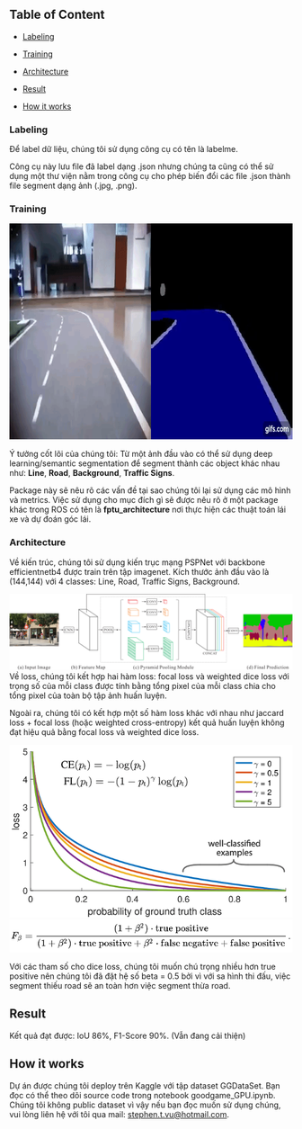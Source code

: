 
## Table of Content

- [Labeling](#Labeling)

- [Training](#Training)

- [Architecture](#Architecture)

- [Result](#Architecture)

- [How it works](#How-it-works)

### Labeling
Để label dữ liệu, chúng tôi sử dụng công cụ có tên là labelme. 

Công cụ này lưu file đã label dạng .json nhưng chúng ta cũng có thể sử dụng một thư viện nằm trong công cụ cho phép biến đổi các file .json thành file segment dạng ảnh (.jpg, .png).

### Training

<center>
<img src="../images/segment.gif" width="768" height="384"/>
</center>

Ý tưởng cốt lõi của chúng tôi: Từ một ảnh đầu vào có thể sử dụng deep learning/semantic segmentation để segment thành các object khác nhau như: **Line**, **Road**, **Background**, **Traffic Signs**. 

Package này sẽ nêu rõ các vấn đề tại sao chúng tôi lại sử dụng các mô hình và metrics. Việc sử dụng cho mục đích gì sẽ được nêu rõ ở một package khác trong ROS có tên là **fptu_architecture** nơi thực hiện các thuật toán lái xe và dự đoán góc lái.

### Architecture

Về kiến trúc, chúng tôi sử dụng kiến trục mạng PSPNet với backbone efficientnetb4 được train trên tập imagenet. Kích thước ảnh đầu vào là (144,144) với 4 classes: Line, Road, Traffic Signs, Background.

<center>
<img src="../images/pspnet.png" />
</center>
Về loss, chúng tôi kết hợp hai hàm loss: focal loss và weighted dice loss với trọng số của mỗi class được tính bằng tổng pixel của mỗi class chia cho tổng pixel của toàn bộ tập ảnh huấn luyện. 

Ngoài ra, chúng tôi có kết hợp một số hàm loss khác với nhau như jaccard loss + focal loss (hoặc weighted cross-entropy) kết quả huấn luyện không đạt hiệu quả bằng focal loss và weighted dice loss. 

<center>
<img src="../images/focal.png" />
</center>

<center>
<img src="../images/fb_score.png" />
</center>

Với các tham số cho dice loss, chúng tôi muốn chú trọng nhiều hơn true positive nên chúng tôi đã đặt hệ số beta = 0.5 bởi vì với sa hình thi đấu, việc segment thiếu road sẽ an toàn hơn việc segment thừa road. 

## Result

Kết quả đạt được: IoU 86%, F1-Score 90%. (Vẫn đang cải thiện)

## How it works

Dự án được chúng tôi deploy trên Kaggle với tập dataset GGDataSet. Bạn đọc có thể theo dõi source code trong notebook goodgame_GPU.ipynb. Chúng tôi không public dataset vì vậy nếu bạn đọc muốn sử dụng chúng, vui lòng liên hệ với tôi qua mail: stephen.t.vu@hotmail.com. 